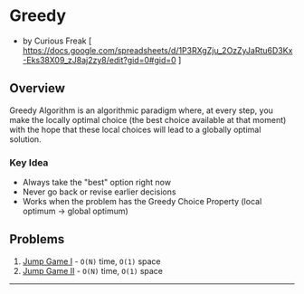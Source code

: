 # Greedy 
- by Curious Freak [ https://docs.google.com/spreadsheets/d/1P3RXgZju_2OzZyJaRtu6D3Kx-Eks38X09_zJ8aj2zy8/edit?gid=0#gid=0 ]

## Overview

Greedy Algorithm is an algorithmic paradigm where, at every step, you make the locally optimal choice (the best choice available at that moment) with the hope that these local choices will lead to a globally optimal solution.

### Key Idea

- Always take the "best" option right now
- Never go back or revise earlier decisions
- Works when the problem has the Greedy Choice Property (local optimum → global optimum)

## Problems

1. [Jump Game I](https://leetcode.com/problems/jump-game/) - `O(N)` time, `O(1)` space
2. [Jump Game II](https://leetcode.com/problems/jump-game-ii/description/) - `O(N)` time, `O(1)` space

---

